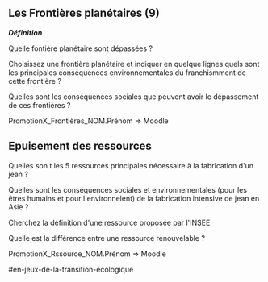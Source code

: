 ## Les Frontières planétaires (9)
***Définition***

Quelle fontière planétaire sont dépassées ?

Choisissez une frontière planétaire et indiquer en quelque lignes quels sont les principales conséquences environnementales du franchismment de cette frontière ?

Quelles sont les conséquences sociales que peuvent avoir le dépassement de ces frontières ?

PromotionX_Frontières_NOM.Prénom => Moodle

## Epuisement des ressources

Quelles son t les 5 ressources principales nécessaire à la fabrication d'un jean ?

Quelles sont les conséquences sociales et environnementales (pour les êtres humains et pour l'environnelent) de la fabrication intensive de jean en Asie ?

Cherchez la définition d'une ressource proposée par l'INSEE

Quelle est la différence entre une ressource renouvelable ?

PromotionX_Rssource_NOM.Prénom => Moodle

#en-jeux-de-la-transition-écologique 